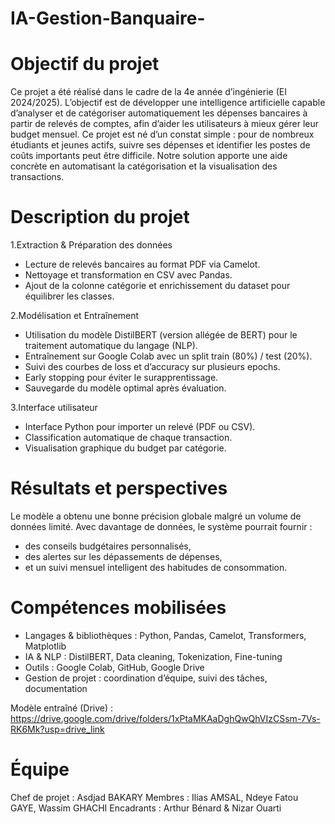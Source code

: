 # IA-Gestion-Banquaire-

# Objectif du projet
Ce projet a été réalisé dans le cadre de la 4e année d’ingénierie (EI 2024/2025).
L’objectif est de développer une intelligence artificielle capable d’analyser et de catégoriser automatiquement les dépenses bancaires à partir de relevés de comptes, afin d’aider les utilisateurs à mieux gérer leur budget mensuel.
Ce projet est né d’un constat simple : pour de nombreux étudiants et jeunes actifs, suivre ses dépenses et identifier les postes de coûts importants peut être difficile.
Notre solution apporte une aide concrète en automatisant la catégorisation et la visualisation des transactions.

# Description du projet
1.Extraction & Préparation des données
- Lecture de relevés bancaires au format PDF via Camelot.
- Nettoyage et transformation en CSV avec Pandas.
- Ajout de la colonne catégorie et enrichissement du dataset pour équilibrer les classes.

2.Modélisation et Entraînement
- Utilisation du modèle DistilBERT (version allégée de BERT) pour le traitement automatique du langage (NLP).
- Entraînement sur Google Colab avec un split train (80%) / test (20%).
- Suivi des courbes de loss et d’accuracy sur plusieurs epochs.
- Early stopping pour éviter le surapprentissage.
- Sauvegarde du modèle optimal après évaluation.

3.Interface utilisateur
- Interface Python pour importer un relevé (PDF ou CSV).
- Classification automatique de chaque transaction.
- Visualisation graphique du budget par catégorie.

# Résultats et perspectives
Le modèle a obtenu une bonne précision globale malgré un volume de données limité.
Avec davantage de données, le système pourrait fournir :
- des conseils budgétaires personnalisés,
- des alertes sur les dépassements de dépenses,
- et un suivi mensuel intelligent des habitudes de consommation.

# Compétences mobilisées
- Langages & bibliothèques : Python, Pandas, Camelot, Transformers, Matplotlib
- IA & NLP : DistilBERT, Data cleaning, Tokenization, Fine-tuning
- Outils : Google Colab, GitHub, Google Drive
- Gestion de projet : coordination d’équipe, suivi des tâches, documentation

Modèle entraîné (Drive) :  https://drive.google.com/drive/folders/1xPtaMKAaDghQwQhVIzCSsm-7Vs-RK6Mk?usp=drive_link

# Équipe
Chef de projet : Asdjad BAKARY
Membres : Ilias AMSAL, Ndeye Fatou GAYE, Wassim GHACHI
Encadrants : Arthur Bénard & Nizar Ouarti

